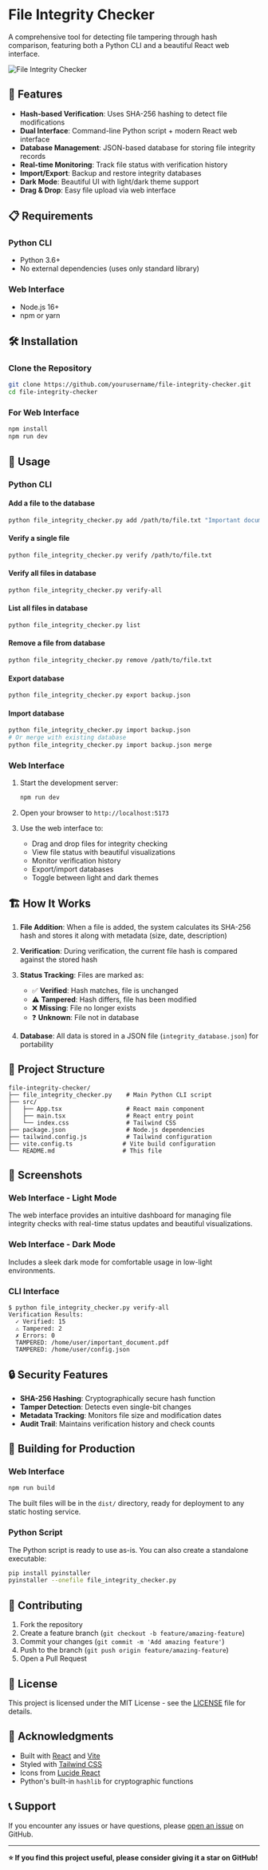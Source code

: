 # File Integrity Checker

A comprehensive tool for detecting file tampering through hash comparison, featuring both a Python CLI and a beautiful React web interface.

![File Integrity Checker](https://images.pexels.com/photos/60504/security-protection-anti-virus-software-60504.jpeg?auto=compress&cs=tinysrgb&w=1200&h=400&fit=crop)

## 🚀 Features

- **Hash-based Verification**: Uses SHA-256 hashing to detect file modifications
- **Dual Interface**: Command-line Python script + modern React web interface
- **Database Management**: JSON-based database for storing file integrity records
- **Real-time Monitoring**: Track file status with verification history
- **Import/Export**: Backup and restore integrity databases
- **Dark Mode**: Beautiful UI with light/dark theme support
- **Drag & Drop**: Easy file upload via web interface

## 📋 Requirements

### Python CLI
- Python 3.6+
- No external dependencies (uses only standard library)

### Web Interface
- Node.js 16+
- npm or yarn

## 🛠️ Installation

### Clone the Repository
```bash
git clone https://github.com/yourusername/file-integrity-checker.git
cd file-integrity-checker
```

### For Web Interface
```bash
npm install
npm run dev
```

## 📖 Usage

### Python CLI

#### Add a file to the database
```bash
python file_integrity_checker.py add /path/to/file.txt "Important document"
```

#### Verify a single file
```bash
python file_integrity_checker.py verify /path/to/file.txt
```

#### Verify all files in database
```bash
python file_integrity_checker.py verify-all
```

#### List all files in database
```bash
python file_integrity_checker.py list
```

#### Remove a file from database
```bash
python file_integrity_checker.py remove /path/to/file.txt
```

#### Export database
```bash
python file_integrity_checker.py export backup.json
```

#### Import database
```bash
python file_integrity_checker.py import backup.json
# Or merge with existing database
python file_integrity_checker.py import backup.json merge
```

### Web Interface

1. Start the development server:
   ```bash
   npm run dev
   ```

2. Open your browser to `http://localhost:5173`

3. Use the web interface to:
   - Drag and drop files for integrity checking
   - View file status with beautiful visualizations
   - Monitor verification history
   - Export/import databases
   - Toggle between light and dark themes

## 🏗️ How It Works

1. **File Addition**: When a file is added, the system calculates its SHA-256 hash and stores it along with metadata (size, date, description)

2. **Verification**: During verification, the current file hash is compared against the stored hash

3. **Status Tracking**: Files are marked as:
   - ✅ **Verified**: Hash matches, file is unchanged
   - ⚠️ **Tampered**: Hash differs, file has been modified
   - ❌ **Missing**: File no longer exists
   - ❓ **Unknown**: File not in database

4. **Database**: All data is stored in a JSON file (`integrity_database.json`) for portability

## 📁 Project Structure

```
file-integrity-checker/
├── file_integrity_checker.py    # Main Python CLI script
├── src/
│   ├── App.tsx                  # React main component
│   ├── main.tsx                 # React entry point
│   └── index.css                # Tailwind CSS
├── package.json                 # Node.js dependencies
├── tailwind.config.js           # Tailwind configuration
├── vite.config.ts              # Vite build configuration
└── README.md                   # This file
```

## 🎨 Screenshots

### Web Interface - Light Mode
The web interface provides an intuitive dashboard for managing file integrity checks with real-time status updates and beautiful visualizations.

### Web Interface - Dark Mode
Includes a sleek dark mode for comfortable usage in low-light environments.

### CLI Interface
```
$ python file_integrity_checker.py verify-all
Verification Results:
  ✓ Verified: 15
  ⚠ Tampered: 2
  ✗ Errors: 0
  TAMPERED: /home/user/important_document.pdf
  TAMPERED: /home/user/config.json
```

## 🔒 Security Features

- **SHA-256 Hashing**: Cryptographically secure hash function
- **Tamper Detection**: Detects even single-bit changes
- **Metadata Tracking**: Monitors file size and modification dates
- **Audit Trail**: Maintains verification history and check counts

## 🚀 Building for Production

### Web Interface
```bash
npm run build
```

The built files will be in the `dist/` directory, ready for deployment to any static hosting service.

### Python Script
The Python script is ready to use as-is. You can also create a standalone executable:

```bash
pip install pyinstaller
pyinstaller --onefile file_integrity_checker.py
```

## 🤝 Contributing

1. Fork the repository
2. Create a feature branch (`git checkout -b feature/amazing-feature`)
3. Commit your changes (`git commit -m 'Add amazing feature'`)
4. Push to the branch (`git push origin feature/amazing-feature`)
5. Open a Pull Request

## 📝 License

This project is licensed under the MIT License - see the [LICENSE](LICENSE) file for details.

## 🙏 Acknowledgments

- Built with [React](https://reactjs.org/) and [Vite](https://vitejs.dev/)
- Styled with [Tailwind CSS](https://tailwindcss.com/)
- Icons from [Lucide React](https://lucide.dev/)
- Python's built-in `hashlib` for cryptographic functions

## 📞 Support

If you encounter any issues or have questions, please [open an issue](https://github.com/yourusername/file-integrity-checker/issues) on GitHub.

---

**⭐ If you find this project useful, please consider giving it a star on GitHub!**
